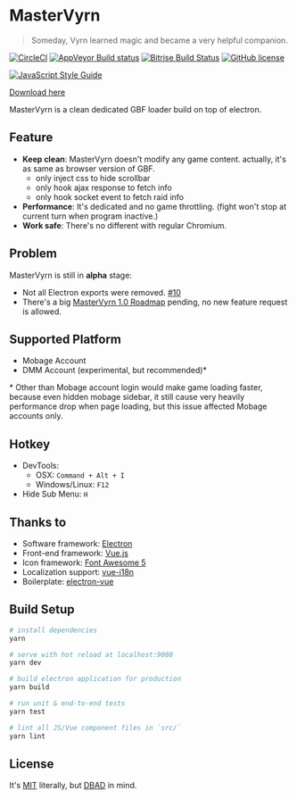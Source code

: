 # MasterVyrn

> Someday, Vyrn learned magic and became a very helpful companion.

<!-- [![Travis Build Status](https://travis-ci.org/LightouchDev/MasterVyrn.svg?branch=master)](https://travis-ci.org/LightouchDev/MasterVyrn) -->
[![CircleCI](https://circleci.com/gh/LightouchDev/MasterVyrn.svg?style=shield)](https://circleci.com/gh/LightouchDev/MasterVyrn) [![AppVeyor Build status](https://ci.appveyor.com/api/projects/status/d77hk0cun4h5iw3n?svg=true)](https://ci.appveyor.com/project/MiauLightouch/mastervyrn) [![Bitrise Build Status](https://www.bitrise.io/app/7295fbc20a35511f/status.svg?token=gabvHK_3ltZM2xNoDVmGGg&branch=master)](https://www.bitrise.io/app/7295fbc20a35511f) [![GitHub license](https://img.shields.io/badge/license-MIT-blue.svg)](https://github.com/LightouchDev/MasterVyrn/blob/master/LICENSE)

[![JavaScript Style Guide](https://cdn.rawgit.com/standard/standard/master/badge.svg)](https://github.com/standard/standard)

[Download here](https://github.com/LightouchDev/MasterVyrn/releases)

MasterVyrn is a clean dedicated GBF loader build on top of electron.

## Feature

* **Keep clean**: MasterVyrn doesn't modify any game content. actually, it's as same as browser version of GBF.
  * only inject css to hide scrollbar
  * only hook ajax response to fetch info
  * only hook socket event to fetch raid info
* **Performance**: It's dedicated and no game throttling. (fight won't stop at current turn when program inactive.)
* **Work safe**: There's no different with regular Chromium.

## Problem

MasterVyrn is still in **alpha** stage:

* Not all Electron exports were removed. [#10](https://github.com/LightouchDev/MasterVyrn/issues/10)
* There's a big [MasterVyrn 1.0 Roadmap](https://github.com/LightouchDev/MasterVyrn/issues/15) pending, no new feature request is allowed.

## Supported Platform

* Mobage Account
* DMM Account (experimental, but recommended)*

\* Other than Mobage account login would make game loading faster, because even hidden mobage sidebar, it still cause very heavily performance drop when page loading, but this issue affected Mobage accounts only.

## Hotkey

* DevTools:
  * OSX: `Command + Alt + I`
  * Windows/Linux: `F12`
* Hide Sub Menu: `H`

## Thanks to

* Software framework: [Electron](https://electron.atom.io/)
* Front-end framework: [Vue.js](https://vuejs.org/)
* Icon framework: [Font Awesome 5](https://fontawesome.com)
* Localization support: [vue-i18n](https://github.com/kazupon/vue-i18n)
* Boilerplate: [electron-vue](https://github.com/SimulatedGREG/electron-vue)

## Build Setup

``` bash
# install dependencies
yarn

# serve with hot reload at localhost:9080
yarn dev

# build electron application for production
yarn build

# run unit & end-to-end tests
yarn test

# lint all JS/Vue component files in `src/`
yarn lint

```

## License

It's [MIT](https://github.com/LightouchDev/MasterVyrn/blob/master/LICENSE) literally, but [DBAD](https://github.com/philsturgeon/dbad) in mind.
